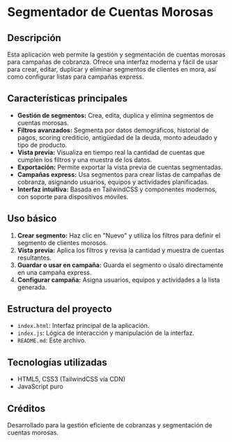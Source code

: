 # Segmentador de Cuentas Morosas

## Descripción

Esta aplicación web permite la gestión y segmentación de cuentas morosas para campañas de cobranza. Ofrece una interfaz moderna y fácil de usar para crear, editar, duplicar y eliminar segmentos de clientes en mora, así como configurar listas para campañas express.

## Características principales

- **Gestión de segmentos:** Crea, edita, duplica y elimina segmentos de cuentas morosas.
- **Filtros avanzados:** Segmenta por datos demográficos, historial de pagos, scoring crediticio, antigüedad de la deuda, monto adeudado y tipo de producto.
- **Vista previa:** Visualiza en tiempo real la cantidad de cuentas que cumplen los filtros y una muestra de los datos.
- **Exportación:** Permite exportar la vista previa de cuentas segmentadas.
- **Campañas express:** Usa segmentos para crear listas de campañas de cobranza, asignando usuarios, equipos y actividades planificadas.
- **Interfaz intuitiva:** Basada en TailwindCSS y componentes modernos, con soporte para dispositivos móviles.

## Uso básico

1. **Crear segmento:** Haz clic en "Nuevo" y utiliza los filtros para definir el segmento de clientes morosos.
2. **Vista previa:** Aplica los filtros y revisa la cantidad y muestra de cuentas resultantes.
3. **Guardar o usar en campaña:** Guarda el segmento o úsalo directamente en una campaña express.
4. **Configurar campaña:** Asigna usuarios, equipos y actividades a la lista generada.

## Estructura del proyecto

- `index.html`: Interfaz principal de la aplicación.
- `index.js`: Lógica de interacción y manipulación de la interfaz.
- `README.md`: Este archivo.

## Tecnologías utilizadas

- HTML5, CSS3 (TailwindCSS vía CDN)
- JavaScript puro

## Créditos

Desarrollado para la gestión eficiente de cobranzas y segmentación de cuentas morosas.